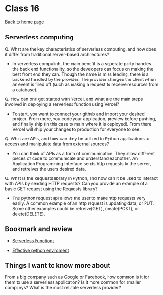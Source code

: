 # Class 16

[Back to home page](../README.md)

## Serverless computing

Q. What are the key characteristics of serverless computing, and how does it differ from traditional server-based architectures?

- In serverless computinh, the main benefit is a seperate party handles the back end functionality, so the developers can focus on making the best front end they can. Though the name is miss leading, there is a backend handled by the provider. The provider charges the client when an event is fired off (such as making a request to receive resources from a database).

Q. How can one get started with Vercel, and what are the main steps involved in deploying a serverless function using Vercel?

- To start, you want to connect your github and import your desired project. From there, you code your application, preview before pushing, and finally ship (in this case to main where it is deployed). From there Vercel will ship your changes to production for everyone to see.

Q. What are APIs, and how can they be utilized in Python applications to access and manipulate data from external sources?

- You can think of APIs as a form of communication. They allow different pieces of code to communicate and understand eachother. An Application Programming Interface sends http requests to the server, and retreives the users desired data.

Q. What is the Requests library in Python, and how can it be used to interact with APIs by sending HTTP requests? Can you provide an example of a basic GET request using the Requests library?

- The python request api allows the user to make http requests very easily. A common example of an http request is updating data, or PUT. Some other examples could be retreive(GET), create(POST), or delete(DELETE).

## Bookmark and review

- [Serverless Functions](https://vercel.com/docs/concepts/functions/serverless-functions)

- [Effective python enviroment](https://realpython.com/effective-python-environment/)

## Things I want to know more about

From a big company such as Google or Facebook, how common is it for them to use a serverless application? Is it more common for smaller companys? What is the most reliable serverless provider?
